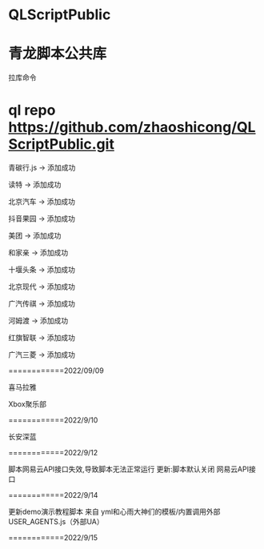 # QLScriptPublic
青龙脚本公共库
=====================
拉库命令

ql repo https://github.com/zhaoshicong/QLScriptPublic.git
=====================
青碳行.js -> 添加成功

读特 -> 添加成功

北京汽车 -> 添加成功

抖音果园 -> 添加成功

美团 -> 添加成功

和家亲 -> 添加成功

十堰头条 -> 添加成功

北京现代 -> 添加成功

广汽传祺 -> 添加成功

河姆渡 -> 添加成功

红旗智联 -> 添加成功

广汽三菱 -> 添加成功

============2022/09/09

喜马拉雅 

Xbox聚乐部

============2022/9/10

长安深蓝

============2022/9/12

脚本网易云API接口失效,导致脚本无法正常运行
更新:脚本默认关闭 网易云API接口 

============2022/9/14

更新demo演示教程脚本 来自 yml和心雨大神们的模板/内置调用外部USER_AGENTS.js（外部UA）

============2022/9/15

